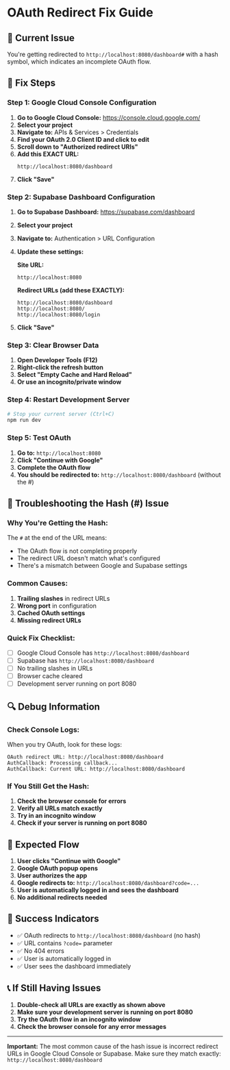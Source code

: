 # OAuth Redirect Fix Guide

## 🚨 Current Issue
You're getting redirected to `http://localhost:8080/dashboard#` with a hash symbol, which indicates an incomplete OAuth flow.

## 🔧 Fix Steps

### Step 1: Google Cloud Console Configuration

1. **Go to Google Cloud Console:** https://console.cloud.google.com/
2. **Select your project**
3. **Navigate to:** APIs & Services > Credentials
4. **Find your OAuth 2.0 Client ID and click to edit**
5. **Scroll down to "Authorized redirect URIs"**
6. **Add this EXACT URL:**
   ```
   http://localhost:8080/dashboard
   ```
7. **Click "Save"**

### Step 2: Supabase Dashboard Configuration

1. **Go to Supabase Dashboard:** https://supabase.com/dashboard
2. **Select your project**
3. **Navigate to:** Authentication > URL Configuration
4. **Update these settings:**

   **Site URL:**
   ```
   http://localhost:8080
   ```

   **Redirect URLs (add these EXACTLY):**
   ```
   http://localhost:8080/dashboard
   http://localhost:8080/
   http://localhost:8080/login
   ```

5. **Click "Save"**

### Step 3: Clear Browser Data

1. **Open Developer Tools (F12)**
2. **Right-click the refresh button**
3. **Select "Empty Cache and Hard Reload"**
4. **Or use an incognito/private window**

### Step 4: Restart Development Server

```bash
# Stop your current server (Ctrl+C)
npm run dev
```

### Step 5: Test OAuth

1. **Go to:** `http://localhost:8080`
2. **Click "Continue with Google"**
3. **Complete the OAuth flow**
4. **You should be redirected to:** `http://localhost:8080/dashboard` (without the #)

## 🚨 Troubleshooting the Hash (#) Issue

### Why You're Getting the Hash:
The `#` at the end of the URL means:
- The OAuth flow is not completing properly
- The redirect URL doesn't match what's configured
- There's a mismatch between Google and Supabase settings

### Common Causes:
1. **Trailing slashes** in redirect URLs
2. **Wrong port** in configuration
3. **Cached OAuth settings**
4. **Missing redirect URLs**

### Quick Fix Checklist:
- [ ] Google Cloud Console has `http://localhost:8080/dashboard`
- [ ] Supabase has `http://localhost:8080/dashboard`
- [ ] No trailing slashes in URLs
- [ ] Browser cache cleared
- [ ] Development server running on port 8080

## 🔍 Debug Information

### Check Console Logs:
When you try OAuth, look for these logs:
```
OAuth redirect URL: http://localhost:8080/dashboard
AuthCallback: Processing callback...
AuthCallback: Current URL: http://localhost:8080/dashboard
```

### If You Still Get the Hash:
1. **Check the browser console for errors**
2. **Verify all URLs match exactly**
3. **Try in an incognito window**
4. **Check if your server is running on port 8080**

## 🎯 Expected Flow

1. **User clicks "Continue with Google"**
2. **Google OAuth popup opens**
3. **User authorizes the app**
4. **Google redirects to:** `http://localhost:8080/dashboard?code=...`
5. **User is automatically logged in and sees the dashboard**
6. **No additional redirects needed**

## 🚀 Success Indicators

- ✅ OAuth redirects to `http://localhost:8080/dashboard` (no hash)
- ✅ URL contains `?code=` parameter
- ✅ No 404 errors
- ✅ User is automatically logged in
- ✅ User sees the dashboard immediately

## 📞 If Still Having Issues

1. **Double-check all URLs are exactly as shown above**
2. **Make sure your development server is running on port 8080**
3. **Try the OAuth flow in an incognito window**
4. **Check the browser console for any error messages**

---

**Important:** The most common cause of the hash issue is incorrect redirect URLs in Google Cloud Console or Supabase. Make sure they match exactly: `http://localhost:8080/dashboard` 